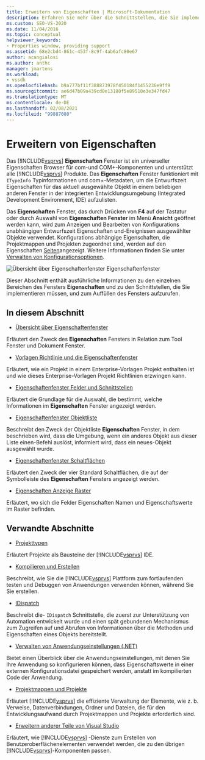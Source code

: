 ```yaml
---
title: Erweitern von Eigenschaften | Microsoft-Dokumentation
description: Erfahren Sie mehr über die Schnittstellen, die Sie implementieren müssen, und um aufzurufen, um die Liste der Eigenschaften in Visual Studio Eigenschaftenfenster zu erweitern.
ms.custom: SEO-VS-2020
ms.date: 11/04/2016
ms.topic: conceptual
helpviewer_keywords:
- Properties window, providing support
ms.assetid: 68e2cbd4-861c-453f-8c9f-4ab6afc80e67
author: acangialosi
ms.author: anthc
manager: jmartens
ms.workload:
- vssdk
ms.openlocfilehash: b9a777bf11f388873978f450184f1455236e9ff9
ms.sourcegitcommit: ae6d47b09a439cd0e13180f5e89510e3e347fd47
ms.translationtype: MT
ms.contentlocale: de-DE
ms.lasthandoff: 02/08/2021
ms.locfileid: "99887080"
---
```

# <a name="extend-properties"></a>Erweitern von Eigenschaften
Das [!INCLUDE[vsprvs](../../code-quality/includes/vsprvs_md.md)] **Eigenschaften** Fenster ist ein universeller Eigenschaften Browser für com-und COM+-Komponenten und unterstützt alle [!INCLUDE[vsprvs](../../code-quality/includes/vsprvs_md.md)] Produkte. Das **Eigenschaften** Fenster funktioniert mit `ITypeInfo` Typinformationen und com+-Metadaten, um die Entwurfszeit Eigenschaften für das aktuell ausgewählte Objekt in einem beliebigen anderen Fenster in der integrierten Entwicklungsumgebung (Integrated Development Environment, IDE) aufzulisten.

 Das **Eigenschaften** Fenster, das durch Drücken von **F4** auf der Tastatur oder durch Auswahl von **Eigenschaften Fenster** im Menü **Ansicht** geöffnet werden kann, wird zum Anzeigen und Bearbeiten von Konfigurations unabhängigen Entwurfszeit Eigenschaften und-Ereignissen ausgewählter Objekte verwendet. Konfigurations abhängige Eigenschaften, die Projektmappen und Projekten zugeordnet sind, werden auf den Eigenschaften [Seiten](../../extensibility/internals/property-pages.md)angezeigt. Weitere Informationen finden Sie unter [Verwalten von Konfigurationsoptionen](../../extensibility/internals/managing-configuration-options.md).

 ![Übersicht über Eigenschaftenfenster](../../extensibility/internals/media/vspropertieswindow.png "vspropertieswindow") Eigenschaftenfenster

 Dieser Abschnitt enthält ausführliche Informationen zu den einzelnen Bereichen des Fensters **Eigenschaften** und zu den Schnittstellen, die Sie implementieren müssen, und zum Auffüllen des Fensters aufzurufen.

## <a name="in-this-section"></a>In diesem Abschnitt
- [Übersicht über Eigenschaftenfenster](../../extensibility/internals/properties-window-overview.md)

 Erläutert den Zweck des **Eigenschaften** Fensters in Relation zum Tool Fenster und Dokument Fenster.

- [Vorlagen Richtlinie und die Eigenschaftenfenster](../../extensibility/internals/template-policy-and-the-properties-window.md)

 Erläutert, wie ein Projekt in einem Enterprise-Vorlagen Projekt enthalten ist und wie dieses Enterprise-Vorlagen Projekt Richtlinien erzwingen kann.

- [Eigenschaftenfenster Felder und Schnittstellen](../../extensibility/internals/properties-window-fields-and-interfaces.md)

 Erläutert die Grundlage für die Auswahl, die bestimmt, welche Informationen im **Eigenschaften** Fenster angezeigt werden.

- [Eigenschaftenfenster Objektliste](../../extensibility/internals/properties-window-object-list.md)

 Beschreibt den Zweck der Objektliste **Eigenschaften** Fenster, in dem beschrieben wird, dass die Umgebung, wenn ein anderes Objekt aus dieser Liste einen-Befehl auslöst, informiert wird, dass ein neues-Objekt ausgewählt wurde.

- [Eigenschaftenfenster Schaltflächen](../../extensibility/internals/properties-window-buttons.md)

 Erläutert den Zweck der vier Standard Schaltflächen, die auf der Symbolleiste des **Eigenschaften** Fensters angezeigt werden.

- [Eigenschaften Anzeige Raster](../../extensibility/internals/properties-display-grid.md)

 Erläutert, wo sich die Felder Eigenschaften Namen und Eigenschaftswerte im Raster befinden.

## <a name="related-sections"></a>Verwandte Abschnitte
- [Projekttypen](../../extensibility/internals/project-types.md)

 Erläutert Projekte als Bausteine der [!INCLUDE[vsprvs](../../code-quality/includes/vsprvs_md.md)] IDE.

- [Kompilieren und Erstellen](../../ide/compiling-and-building-in-visual-studio.md)

 Beschreibt, wie Sie die [!INCLUDE[vsprvs](../../code-quality/includes/vsprvs_md.md)] Plattform zum fortlaufenden testen und Debuggen von Anwendungen verwenden können, während Sie Sie erstellen.

- [IDispatch](/previous-versions/windows/desktop/api/oaidl/nn-oaidl-idispatch)

 Beschreibt die- `IDispatch` Schnittstelle, die zuerst zur Unterstützung von Automation entwickelt wurde und einen spät gebundenen Mechanismus zum Zugreifen auf und Abrufen von Informationen über die Methoden und Eigenschaften eines Objekts bereitstellt.

- [Verwalten von Anwendungseinstellungen (.NET)](../../ide/managing-application-settings-dotnet.md)

 Bietet einen Überblick über die Anwendungseinstellungen, mit denen Sie Ihre Anwendung so konfigurieren können, dass Eigenschaftswerte in einer externen Konfigurationsdatei gespeichert werden, anstatt im kompilierten Code der Anwendung.

- [Projektmappen und Projekte](../../ide/solutions-and-projects-in-visual-studio.md)

 Erläutert [!INCLUDE[vsprvs](../../code-quality/includes/vsprvs_md.md)] die effiziente Verwaltung der Elemente, wie z. b. Verweise, Datenverbindungen, Ordner und Dateien, die für den Entwicklungsaufwand durch Projektmappen und Projekte erforderlich sind.

- [Erweitern anderer Teile von Visual Studio](../../extensibility/extending-other-parts-of-visual-studio.md)

 Erläutert, wie [!INCLUDE[vsprvs](../../code-quality/includes/vsprvs_md.md)] -Dienste zum Erstellen von Benutzeroberflächenelementen verwendet werden, die zu den übrigen [!INCLUDE[vsprvs](../../code-quality/includes/vsprvs_md.md)]-Komponenten passen.
